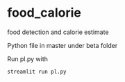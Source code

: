 # food_calorie
food detection and calorie estimate

Python file in master under beta folder

Run pl.py with 
```bash:bash
streamlit run pl.py
```
